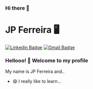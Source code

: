 ### Hi there 👋

<!--
**jpferreiradev/jpferreiradev** is a ✨ _special_ ✨ repository because its `README.md` (this file) appears on your GitHub profile.



Here are some ideas to get you started:

- 🔭 I’m currently working on ...
- 🌱 I’m currently learning ...
- 👯 I’m looking to collaborate on ...
- 🤔 I’m looking for help with ...
- 💬 Ask me about ...
- 📫 How to reach me: ...
- 😄 Pronouns: ...
- ⚡ Fun fact: ...
-->

# JP Ferreira :desktop_computer:

[![Linkedin Badge](https://img.shields.io/badge/-LinkedIn-blue?style=flat-square&logo=Linkedin&logoColor=white&link=https://www.linkedin.com/in/jo%C3%A3o-paulo-ferreira-33943a43//)](https://www.linkedin.com/in/jo%C3%A3o-paulo-ferreira-33943a43//)
[![Gmail Badge](https://img.shields.io/badge/-jpferreira.dev@gmail.com-red?style=flat-square&logo=Gmail&logoColor=white&link=mailto:jpferreira.dev@gmail.com)](mailto:jpferreira.dev@gmail.com)

### Hellooo! 👋 Welcome to my profile

My name is JP Ferreira and..

 - 😄 I really like to learn...
<!-- - 📊 I'm working with Business Intelligence
 - 📚 Currently studying Azure and LGPD
 - 🌍 And I also like to travel !-->
